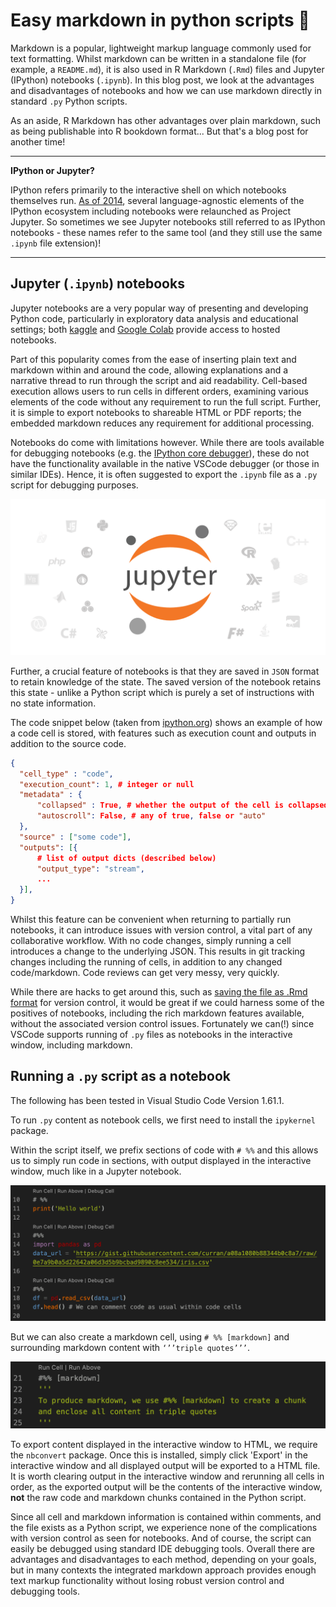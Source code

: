 
# Easy markdown in python scripts 🐍


Markdown is a popular, lightweight markup language commonly used for text formatting. Whilst markdown can be written in a standalone file (for example, a `README.md`), it is also used in R Markdown (`.Rmd`) files and Jupyter (IPython) notebooks (`.ipynb`). In this blog post, we look at the advantages and disadvantages of notebooks and how we can use markdown directly in standard `.py` Python scripts. 

As an aside, R Markdown has other advantages over plain markdown, such as being publishable into R bookdown format... But that's a blog post for another time!

---
**IPython or Jupyter?**

IPython refers primarily to the interactive shell on which notebooks themselves run. [As of 2014](https://blog.jupyter.org/the-big-split-9d7b88a031a7), several language-agnostic elements of the IPython ecosystem including notebooks were relaunched as Project Jupyter. So sometimes we see Jupyter notebooks still referred to as IPython notebooks - these names refer to the same tool (and they still use the same `.ipynb` file extension)!

---

## Jupyter (`.ipynb`) notebooks
Jupyter notebooks are a very popular way of presenting and developing Python code, particularly in exploratory data analysis and educational settings; both [kaggle](https://kaggle.com) and [Google Colab](https://colab.research.google.com) provide access to hosted notebooks.

Part of this popularity comes from the ease of inserting plain text and markdown within and around the code, allowing explanations and a narrative thread to run through the script and aid readability. Cell-based execution allows users to run cells in different orders, examining various elements of the code without any requirement to run the full script. Further, it is simple to export notebooks to shareable HTML or PDF reports; the embedded markdown reduces any requirement for additional processing. 

Notebooks do come with limitations however. While there are tools available for debugging notebooks (e.g. the [IPython core debugger](https://ipython.readthedocs.io/en/stable/api/generated/IPython.core.debugger.html)), these do not have the functionality available in the native VSCode debugger (or those in similar IDEs). Hence, it is often suggested to export the `.ipynb` file as a `.py` script for debugging purposes.

![Jupyter](imgs/jupyter.png)

Further, a crucial feature of notebooks is that they are saved in `JSON` format to retain knowledge of the state. The saved version of the notebook retains this state - unlike a Python script which is purely a set of instructions with no state information. 

The code snippet below (taken from [ipython.org](https://ipython.org/ipython-doc/3/notebook/nbformat.html)) shows an example of how a code cell is stored, with features such as execution count and outputs in addition to the source code. 

```json
{
  "cell_type" : "code",
  "execution_count": 1, # integer or null
  "metadata" : {
      "collapsed" : True, # whether the output of the cell is collapsed
      "autoscroll": False, # any of true, false or "auto"
  },
  "source" : ["some code"],
  "outputs": [{
      # list of output dicts (described below)
      "output_type": "stream",
      ...
  }],
}
```

Whilst this feature can be convenient when returning to partially run notebooks, it can introduce issues with version control, a vital part of any collaborative workflow. With no code changes, simply running a cell introduces a change to the underlying JSON. This results in git tracking changes including the running of cells, in addition to any changed code/markdown. Code reviews can get very messy, very quickly. 

While there are hacks to get around this, such as [saving the file as .Rmd format](https://towardsdatascience.com/version-control-with-jupyter-notebooks-f096f4d7035a) for version control, it would be great if we could harness some of the positives of notebooks, including the rich markdown features available, without the associated version control issues. Fortunately we can(!) since VSCode supports running of `.py` files as notebooks in the interactive window, including markdown. 

## Running a `.py` script as a notebook
The following has been tested in Visual Studio Code Version 1.61.1.

To run `.py` content as notebook cells, we first need to install the `ipykernel` package. 

Within the script itself, we prefix sections of code with `# %%` and this allows us to simply run code in sections, with output displayed in the interactive window, much like in a Jupyter notebook.

![Code cells](imgs/code_cells.png)

But we can also create a markdown cell, using `# %% [markdown]` and surrounding markdown content with `‘’’triple quotes’’’`.  

![Markdown cells](imgs/md_cells.png)

To export content displayed in the interactive window to HTML, we require the `nbconvert` package. Once this is installed, simply click 'Export' in the interactive window and all displayed output will be exported to a HTML file. It is worth clearing output in the interactive window and rerunning all cells in order, as the exported output will be the contents of the interactive window, **not** the raw code and markdown chunks contained in the Python script. 

Since all cell and markdown information is contained within comments, and the file exists as a Python script, we experience none of the complications with version control as seen for notebooks. And of course, the script can easily be debugged using standard IDE debugging tools. Overall there are advantages and disadvantages to each method, depending on your goals, but in many contexts the integrated markdown approach provides enough text markup functionality without losing robust version control and debugging tools. 
